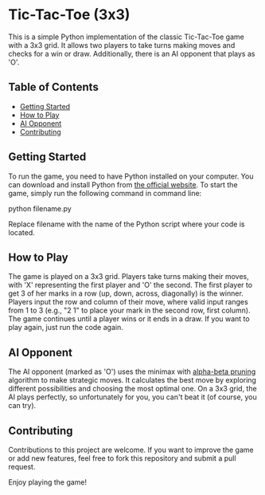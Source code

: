 # Tic-Tac-Toe (3x3)

This is a simple Python implementation of the classic Tic-Tac-Toe game with a 3x3 grid.
It allows two players to take turns making moves and checks for a win or draw.
Additionally, there is an AI opponent that plays as 'O'.

## Table of Contents

- [Getting Started](#getting-started)
- [How to Play](#how-to-play)
- [AI Opponent](#ai-opponent)
- [Contributing](#contributing)


## Getting Started

To run the game, you need to have Python installed on your computer. You can download and install Python from [the official website](https://www.python.org/downloads/).
To start the game, simply run the following command in command line:

python filename.py

Replace filename with the name of the Python script where your code is located.


## How to Play

The game is played on a 3x3 grid. Players take turns making their moves, with 'X' representing the first player and 'O' the second. The first player to get 3 of her marks in a row (up, down, across, diagonally) is the winner.
Players input the row and column of their move, where valid input ranges from 1 to 3 (e.g., "2 1" to place your mark in the second row, first column).
The game continues until a player wins or it ends in a draw.
If you want to play again, just run the code again.


## AI Opponent

The AI opponent (marked as 'O') uses the minimax with [alpha-beta pruning](https://en.wikipedia.org/wiki/Alpha%E2%80%93beta_pruning) algorithm to make strategic moves.
It calculates the best move by exploring different possibilities and choosing the most optimal one.
On a 3x3 grid, the AI plays perfectly, so unfortunately for you, you can't beat it (of course, you can try).


## Contributing

Contributions to this project are welcome. If you want to improve the game or add new features, feel free to fork this repository and submit a pull request.

Enjoy playing the game!
